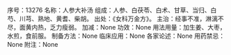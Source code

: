 序号：13276
名称：人参大补汤
组成：人参、白茯苓、白术、甘草、当归、白芍、川芎、熟地、黄耆、柴胡。
出处：《女科万金方》。
主治：经事不准，淋漓不尽，面黄内热，乏力瘦弱。
加减：None
功效：None
用法用量：加生姜、大枣，水煎，食前服。
制备方法：None
临床应用：None
各家论述：None
用药禁忌：None
附注：None
